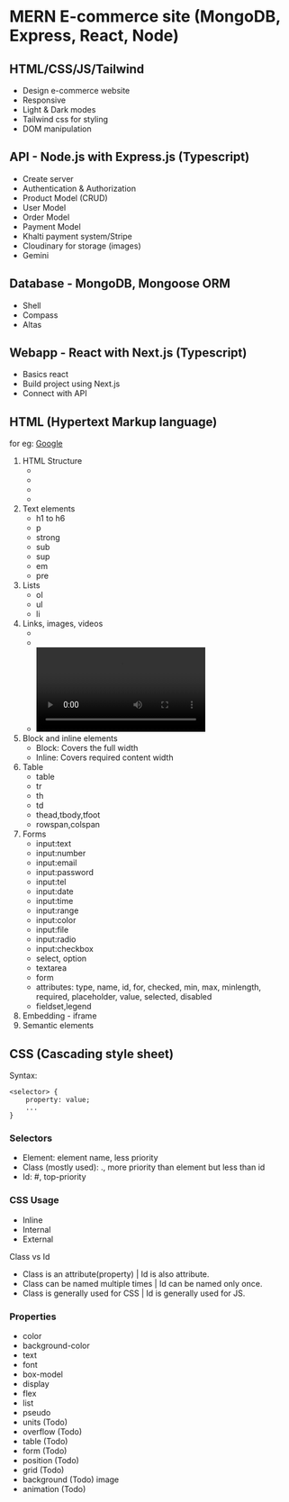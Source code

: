 # MERN E-commerce site (MongoDB, Express, React, Node)

## HTML/CSS/JS/Tailwind
- Design e-commerce website
- Responsive
- Light & Dark modes
- Tailwind css for styling
- DOM manipulation

## API - Node.js with Express.js (Typescript)
- Create server
- Authentication & Authorization
- Product Model (CRUD)
- User Model
- Order Model
- Payment Model
- Khalti payment system/Stripe
- Cloudinary for storage (images)
- Gemini

## Database - MongoDB, Mongoose ORM
- Shell
- Compass
- Altas

## Webapp - React with Next.js (Typescript)
- Basics react
- Build project using Next.js
- Connect with API

## HTML (Hypertext Markup language)

for eg: <a href="www.google.com">Google</a>

1. HTML Structure 
    - <html></html>
    - <head></head>
    - <body></body>
    - <title></title>
2. Text elements
    - h1 to h6
    - p
    - strong
    - sub
    - sup
    - em
    - pre
3. Lists
    - ol
    - ul
    - li
4. Links, images, videos
    - <a href="url"></a>
    - <img src="">
    - <video src="">
5. Block and inline elements
    - Block: Covers the full width
    - Inline: Covers required content width
6. Table
    - table
    - tr
    - th
    - td
    - thead,tbody,tfoot
    - rowspan,colspan
7. Forms
    - input:text
    - input:number
    - input:email
    - input:password
    - input:tel
    - input:date
    - input:time
    - input:range
    - input:color
    - input:file
    - input:radio
    - input:checkbox
    - select, option
    - textarea
    - form
    - attributes: type, name, id, for, checked, min, max, minlength, required, placeholder, value, selected, disabled
    - fieldset,legend
8. Embedding - iframe
9. Semantic elements

## CSS (Cascading style sheet)

Syntax: 

```
<selector> {
    property: value;
    ...
}
```

### Selectors
- Element: element name, less priority
- Class (mostly used): .<class-name>, more priority than element but less than id
- Id: #<id-value>, top-priority

### CSS Usage
- Inline
- Internal
- External

Class vs Id
- Class is an attribute(property) | Id is also attribute.
- Class can be named multiple times | Id can be named only once.
- Class is generally used for CSS | Id is generally used for JS.

### Properties
- color
- background-color
- text
- font
- box-model
- display
- flex
- list
- pseudo
- units (Todo)
- overflow (Todo)
- table (Todo)
- form (Todo)
- position (Todo)
- grid (Todo)
- background (Todo) image
- animation (Todo)
